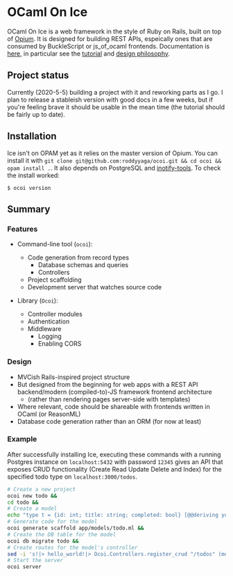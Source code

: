 # OCaml On Ice
OCaml On Ice is a web framework in the style of Ruby on Rails, built on top of
[Opium](https://github.com/rgrinberg/opium). It is designed for building REST APIs, espeically ones that are consumed by
BuckleScript or js\_of\_ocaml frontends. Documentation is [here](https://roddyyaga.github.io/ocoi/ocoi/index.html), in
particular see the [tutorial](https://roddyyaga.github.io/ocoi/ocoi/tutorial.html) and [design philosophy](https://roddyyaga.github.io/ocoi/ocoi/designphilosophy.html).

## Project status
Currently (2020-5-5) building a project with it and reworking parts as I go. I plan to release a stableish version with good docs in a few weeks, but if you're feeling brave it should be usable in the mean time (the tutorial should be fairly up to date).

## Installation
Ice isn't on OPAM yet as it relies on the master version of Opium. You can install it with `git clone git@github.com:roddyyaga/ocoi.git && cd ocoi && opam install .`. It also depends on PostgreSQL and [inotify-tools](https://github.com/rvoicilas/inotify-tools/wiki).
To check the install worked:
```
$ ocoi version
```

## Summary
### Features
- Command-line tool (`ocoi`):
  - Code generation from record types
    - Database schemas and queries
    - Controllers
  - Project scaffolding
  - Development server that watches source code

- Library (`Ocoi`):
  - Controller modules
  - Authentication
  - Middleware
    - Logging
    - Enabling CORS

### Design
- MVCish Rails-inspired project structure
- But designed from the beginning for web apps with a REST API backend/modern (compiled-to)-JS framework frontend architecture
  - (rather than rendering pages server-side with templates)
- Where relevant, code should be shareable with frontends written in OCaml (or ReasonML)
- Database code generation rather than an ORM (for now at least)

### Example
After successfully installing Ice, executing these commands with a running Postgres instance on `localhost:5432` with password `12345` gives an API that exposes CRUD functionality (Create Read Update Delete and Index) for the specified todo type on `localhost:3000/todos`.
```bash
# Create a new project
ocoi new todo &&
cd todo &&
# Create a model
echo "type t = {id: int; title: string; completed: bool} [@@deriving yojson]" > app/models/todo.ml &&
# Generate code for the model
ocoi generate scaffold app/models/todo.ml &&
# Create the DB table for the model
ocoi db migrate todo &&
# Create routes for the model's controller
sed -i 's!|> hello_world!|> Ocoi.Controllers.register_crud "/todos" (module Controllers.Todo.Crud)!g' app/main.ml &&
# Start the server
ocoi server
```
